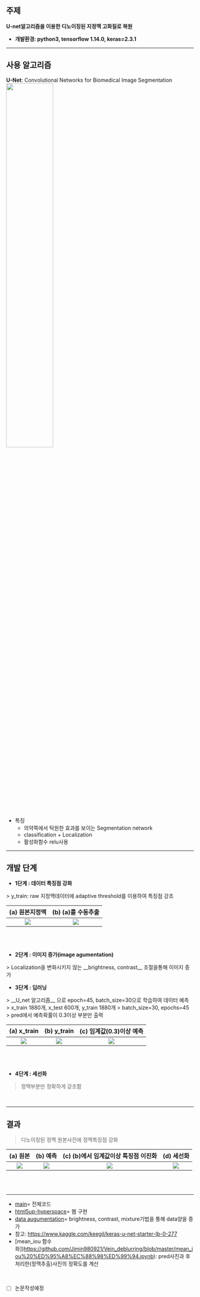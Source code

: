 ## 주제  
__U-net알고리즘을 이용한 디노이징된 지정맥 고화질로 복원__  
- __개발환경: python3, tensorflow 1.14.0, keras=2.3.1__    

------------------------------------

## 사용 알고리즘  

__U-Net__: Convolutional Networks for Biomedical Image Segmentation  
<img src="https://user-images.githubusercontent.com/57060127/89655110-90c2bf00-d904-11ea-9250-1dae9deea8cb.JPG" width="50%">  
* 특징  
  - 의약쪽에서 탁원한 효과를 보이는 Segmentation network  
  - classification + Localization  
  - 활성화함수 relu사용  
  
---------------------------------------------------------------------


## 개발 단계
- __1단계 : 데이터 특징점 강화__  
<p>
> y_train: raw 지정맥데이터에 adaptive threshold를 이용하여 특징점 강조   
   
   
(a) __원본지정맥__ |  (b) __(a)를 수동추출__ |
:------------------------------------:|:-------------------------:|
![](https://user-images.githubusercontent.com/57060127/86255296-e8795680-bbf1-11ea-95c9-d8af8b8534f1.jpg)  |  ![](https://user-images.githubusercontent.com/57060127/86255546-32fad300-bbf2-11ea-8f59-d7019f45d9df.jpeg)  |
<br>
<br>

- __2단계 : 이미지 증가(image agumentation)__  
<p>
> Localization을 변화시키지 않는 __brightness, contrast__ 조절을통해 이미지 증가  
<br>


- __3단계 : 딥러닝__
<p>
> __U_net 알고리즘__ 으로 epoch=45, batch_size=30으로 학습하여 데이터 예측    
> x_train 1880개, x_test 600개, y_train 1880개  
> batch_size=30, epochs=45  
> pred에서 예측확률이 0.3이상 부분만 출력    
   
(a) __x_train__ |  (b) __y_train__ | (c) __임계값(0.3)이상 예측__ |
:------------------------------------:|:-------------------------:|:--------------------------:|
![](https://user-images.githubusercontent.com/57060127/89191583-192c2180-d5de-11ea-8597-22f691eed448.JPG)  |  ![](https://user-images.githubusercontent.com/57060127/89191580-18938b00-d5de-11ea-905a-afdc52f102bb.JPG)  |  ![](https://user-images.githubusercontent.com/57060127/89191572-16313100-d5de-11ea-8b43-ba7522f5e475.JPG)  
<br>
<br>

- __4단계 : 세선화__  
> 정맥부분만 정확하게 강조함  

<br>

---------------------------------------------------------------------------------


## 결과  
> 디노이징된 정맥 원본사진에 정맥특징점 강화    
 
(a) __원본__ |  (b) __예측__ | (c) __(b)에서 임계값이상 특징점 이진화__ |  (d) __세선화__
:------------------------------------:|:-------------------------:|:--------------------------:|:----------------------------:
![](https://user-images.githubusercontent.com/57060127/86254185-6fc5ca80-bbf0-11ea-95c0-b5e69eb57521.jpg)  |  ![](https://user-images.githubusercontent.com/57060127/86254553-efec3000-bbf0-11ea-9bd4-e90a98270d6f.jpg)  |  ![](https://user-images.githubusercontent.com/57060127/86254701-2629af80-bbf1-11ea-8fb1-bbc4c9ad926d.jpg)  |  ![](https://user-images.githubusercontent.com/57060127/86254716-2e81ea80-bbf1-11ea-82ee-72c7d823c870.jpg)
<br>
<br>

----------------
- [main](https://github.com/Jimin980921/Vein_deblurring/blob/master/main/denselayer_based_Unet.ipynb)= 전체코드  
- [html5up-hyperspace](https://github.com/Jimin980921/Vein_deblurring/tree/master/html5up-hyperspace)= 웹 구현  
- [data augumentation](https://github.com/Jimin980921/Vein_deblurring/blob/master/data%20augmentation.ipynb)= brightness, contrast, mixture기법을 통해 data양을 증가  
- 참고: https://www.kaggle.com/keegil/keras-u-net-starter-lb-0-277  
- [mean_iou 함수화])https://github.com/Jimin980921/Vein_deblurring/blob/master/mean_iou%20%ED%95%A8%EC%88%98%ED%99%94.ipynb): pred사진과 후처리한(정맥추출)사진의 정확도를 계산  
<br>

- [ ] 논문작성예정

